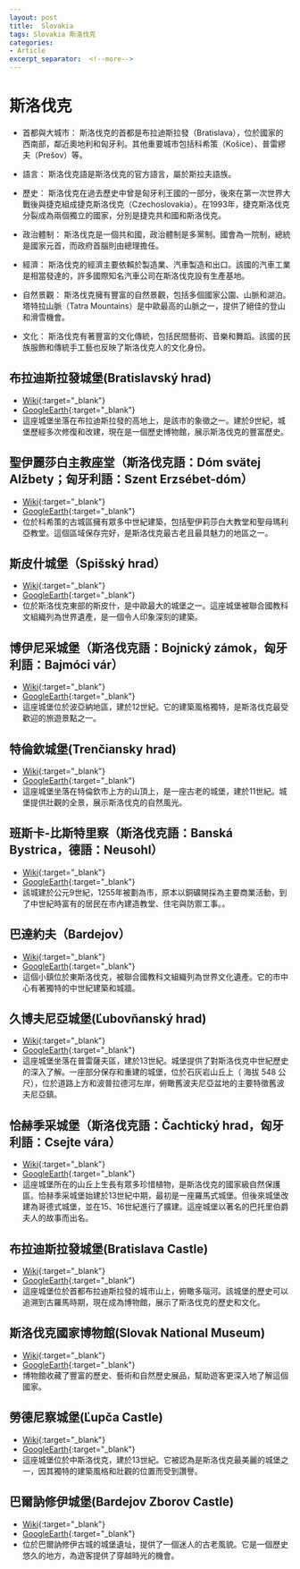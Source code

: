 ```yaml
---
layout: post
title:  Slovakia
tags: Slovakia 斯洛伐克 
categories:
- Article
excerpt_separator:  <!--more-->
---
```

# 斯洛伐克
- 首都與大城市： 斯洛伐克的首都是布拉迪斯拉發（Bratislava），位於國家的西南部，鄰近奧地利和匈牙利。其他重要城市包括科希策（Košice）、普雷繆夫（Prešov）等。

- 語言： 斯洛伐克語是斯洛伐克的官方語言，屬於斯拉夫語族。

- 歷史： 斯洛伐克在過去歷史中曾是匈牙利王國的一部分，後來在第一次世界大戰後與捷克組成捷克斯洛伐克（Czechoslovakia）。在1993年，捷克斯洛伐克分裂成為兩個獨立的國家，分別是捷克共和國和斯洛伐克。

- 政治體制： 斯洛伐克是一個共和國，政治體制是多黨制。國會為一院制，總統是國家元首，而政府首腦則由總理擔任。

- 經濟： 斯洛伐克的經濟主要依賴於製造業、汽車製造和出口。該國的汽車工業是相當發達的，許多國際知名汽車公司在斯洛伐克設有生產基地。

- 自然景觀： 斯洛伐克擁有豐富的自然景觀，包括多個國家公園、山脈和湖泊。塔特拉山脈（Tatra Mountains）是中歐最高的山脈之一，提供了絕佳的登山和滑雪機會。

- 文化： 斯洛伐克有著豐富的文化傳統，包括民間藝術、音樂和舞蹈。該國的民族服飾和傳統手工藝也反映了斯洛伐克人的文化身份。

## 布拉迪斯拉發城堡(Bratislavský hrad)
- [Wiki](https://zh.wikipedia.org/wiki/布拉迪斯拉發城堡 "Wiki"){:target="_blank"} 
- [GoogleEarth](https://earth.google.com/web/search/Bratislavsk%c3%bd+hrad/@48.14138618,17.10021524,196.01975892a,737.22751781d,34.99999966y,0.63559563h,65.65856405t,0r/ "GoogleEarth"){:target="_blank"} 
- 這座城堡坐落在布拉迪斯拉發的高地上，是該市的象徵之一。建於9世紀，城堡歷經多次修復和改建，現在是一個歷史博物館，展示斯洛伐克的豐富歷史。

## 聖伊麗莎白主教座堂（斯洛伐克語：Dóm svätej Alžbety；匈牙利語：Szent Erzsébet-dóm）
- [Wiki](https://zh.wikipedia.org/zh-tw/%E8%81%96%E4%BC%8A%E9%BA%97%E8%8E%8E%E7%99%BD%E4%B8%BB%E6%95%99%E5%BA%A7%E5%A0%82 "Wiki"){:target="_blank"} 
- [GoogleEarth](https://earth.google.com/web/search/Star%c3%a9+Mesto+Ko%c5%a1ice/@48.72053817,21.25986235,211.20120802a,1981.61409994d,34.99999793y,-1.8883695h,49.2497969t,-0r/ "GoogleEarth"){:target="_blank"} 
- 位於科希策的古城區擁有眾多中世紀建築，包括聖伊莉莎白大教堂和聖母瑪利亞教堂。這個區域保存完好，是斯洛伐克最古老且最具魅力的地區之一。

## 斯皮什城堡（Spišský hrad）
- [Wiki](https://zh.wikipedia.org/zh-tw/%E6%96%AF%E7%9A%AE%E4%BB%80%E5%9F%8E%E5%A0%A1 "Wiki"){:target="_blank"} 
- [GoogleEarth](https://earth.google.com/web/search/Spi%c5%a1sk%c3%bd+hrad/@48.99937205,20.76753197,581.84483446a,781.13590372d,35y,-3.45446407h,61.84133373t,0r/ "GoogleEarth"){:target="_blank"} 
- 位於斯洛伐克東部的斯皮什，是中歐最大的城堡之一。這座城堡被聯合國教科文組織列為世界遺產，是一個令人印象深刻的建築。

## 博伊尼采城堡（斯洛伐克語：Bojnický zámok，匈牙利語：Bajmóci vár）
- [Wiki](https://zh.wikipedia.org/zh-tw/%E5%8D%9A%E4%BC%8A%E5%B0%BC%E9%87%87%E5%9F%8E%E5%A0%A1 "Wiki"){:target="_blank"} 
- [GoogleEarth](https://earth.google.com/web/search/Bojnice+Castle/@48.77979485,18.57790725,308.31179554a,334.92293954d,35y,7.12610299h,32.21423773t,0r/ "GoogleEarth"){:target="_blank"} 
- 這座城堡位於波亞納地區，建於12世紀。它的建築風格獨特，是斯洛伐克最受歡迎的旅遊景點之一。

## 特倫欽城堡(Trenčiansky hrad)
- [Wiki](https://zh.wikipedia.org/wiki/特倫欽城堡 "Wiki"){:target="_blank"} 
- [GoogleEarth](https://earth.google.com/web/search/Tren%c4%8diansky+hrad/@48.8947147,18.04434448,263.41856271a,821.55782243d,35y,-12.69882204h,53.3014396t,0r/ "GoogleEarth"){:target="_blank"} 
- 這座城堡坐落在特倫欽市上方的山頂上，是一座古老的城堡，建於11世紀。城堡提供壯觀的全景，展示斯洛伐克的自然風光。

## 班斯卡-比斯特里察（斯洛伐克語：Banská Bystrica，德語：Neusohl）
- [Wiki](https://zh.wikipedia.org/zh-tw/%E7%8F%AD%E6%96%AF%E5%8D%A1-%E6%AF%94%E6%96%AF%E7%89%B9%E9%87%8C%E5%AF%9F "Wiki"){:target="_blank"} 
- [GoogleEarth](https://earth.google.com/web/search/Bansk%c3%a1+Bystrica/@48.73266771,19.14969269,339.62282713a,3325.11032198d,35y,1.29329422h,25.48207169t,0r/ "GoogleEarth"){:target="_blank"} 
- 該城建於公元9世紀，1255年被劃為市，原本以銅礦開採為主要商業活動，到了中世紀時富有的居民在市內建造教堂、住宅與防禦工事。。

## 巴達約夫（Bardejov）
- [Wiki](https://zh.wikipedia.org/zh-tw/%E5%B7%B4%E7%88%BE%E4%BB%A3%E7%B4%84%E5%A4%AB "Wiki"){:target="_blank"} 
- [GoogleEarth](https://earth.google.com/web/search/Bardejov/@49.29207424,21.27844112,273.72353076a,1215.61743328d,34.99999948y,-5.12820668h,40.32754365t,0r/ "GoogleEarth"){:target="_blank"} 
- 這個小鎮位於東斯洛伐克，被聯合國教科文組織列為世界文化遺產。它的市中心有著獨特的中世紀建築和城牆。

## 久博夫尼亞城堡(Ľubovňanský hrad)
- [Wiki](https://sk.wikipedia.org/wiki/%C4%BDubovniansky_hrad "Wiki"){:target="_blank"} 
- [GoogleEarth](https://earth.google.com/web/search/%c4%bdubov%c5%88ansk%c3%bd+hrad/@49.31552138,20.6996415,652.64985143a,815.23988697d,35y,-1.71849939h,69.10784565t,0r/ "GoogleEarth"){:target="_blank"} 
- 這座城堡坐落在普雷薩夫區，建於13世紀。城堡提供了對斯洛伐克中世紀歷史的深入了解。一座部分保存和重建的城堡，位於石灰岩山丘上（ 海拔 548 公尺），位於道路上方和波普拉德河左岸，俯瞰舊波夫尼亞盆地的主要特徵舊波夫尼亞鎮。

## 恰赫季采城堡（斯洛伐克語：Čachtický hrad，匈牙利語：Csejte vára）
- [Wiki](https://zh.wikipedia.org/zh-tw/%E6%81%B0%E8%B5%AB%E5%AD%A3%E9%87%87%E5%9F%8E%E5%A0%A1 "Wiki"){:target="_blank"} 
- [GoogleEarth](https://earth.google.com/web/search/%c4%8cachtick%c3%bd+hrad/@48.72478482,17.76124493,361.92287796a,210.30384835d,34.9999996y,-3.1919492h,44.582921t,-0r/ "GoogleEarth"){:target="_blank"} 
- 這座城堡所在的山丘上生長有眾多珍惜植物，是斯洛伐克的國家級自然保護區。恰赫季采城堡始建於13世紀中期，最初是一座羅馬式城堡。但後來城堡改建為哥德式城堡，並在15、16世紀進行了擴建。這座城堡以著名的巴托里伯爵夫人的故事而出名。

## 布拉迪斯拉發城堡(Bratislava Castle)
- [Wiki](https://zh.wikipedia.org/zh-tw/%E5%B8%83%E6%8B%89%E8%BF%AA%E6%96%AF%E6%8B%89%E5%8F%91%E5%9F%8E%E5%A0%A1 "Wiki"){:target="_blank"} 
- [GoogleEarth](https://earth.google.com/web/search/Bratislava+Castle/@48.14139357,17.10045082,195.7795622a,725.85927617d,35y,-4.49297908h,57.13297687t,0r/ "GoogleEarth"){:target="_blank"} 
- 這座城堡位於首都布拉迪斯拉發的城市山上，俯瞰多瑙河。該城堡的歷史可以追溯到古羅馬時期，現在成為博物館，展示了斯洛伐克的歷史和文化。


## 斯洛伐克國家博物館(Slovak National Museum)
- [Wiki](https://zh.wikipedia.org/wiki/斯洛伐克國家博物館 "Wiki"){:target="_blank"} 
- [GoogleEarth](https://earth.google.com/web/search/%e6%96%af%e6%b4%9b%e4%bc%90%e5%85%8b%e5%9c%8b%e5%ae%b6%e5%8d%9a%e7%89%a9%e9%a4%a8/@48.14004363,17.11362662,138.90720703a,314.27410898d,35y,38.01357039h,45.3962196t,0r/ "GoogleEarth"){:target="_blank"} 
- 博物館收藏了豐富的歷史、藝術和自然歷史展品，幫助遊客更深入地了解這個國家。

## 勞德尼察城堡(Ľupča Castle)
- [Wiki](https://en.wikipedia.org/wiki/%C4%BDup%C4%8Da_Castle "Wiki"){:target="_blank"} 
- [GoogleEarth](https://earth.google.com/web/search/%c4%bdup%c4%8da+Castle/@48.77229675,19.28079593,438.21944456a,672.50411795d,35y,-0.00400318h,2.75774238t,0r/ "GoogleEarth"){:target="_blank"} 
- 這座城堡位於中斯洛伐克，建於13世紀。它被認為是斯洛伐克最美麗的城堡之一，因其獨特的建築風格和壯觀的位置而受到讚譽。

## 巴爾訥修伊城堡(Bardejov Zborov Castle)
- [Wiki](https://en.wikipedia.org/wiki/Zborov_Castle "Wiki"){:target="_blank"} 
- [GoogleEarth](https://earth.google.com/web/search/Bardejov+Castle/@49.35327951,21.29764055,446.10362098a,673.51887961d,35y,87.72453302h,45.0000894t,0r/ "GoogleEarth"){:target="_blank"} 
- 位於巴爾訥修伊古城的城堡遺址，提供了一個迷人的古老風貌。它是一個歷史悠久的地方，為遊客提供了穿越時光的機會。



